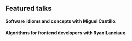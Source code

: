 ## Featured talks
#### Software idioms and concepts with Miguel Castillo.
#### Algorithms for frontend developers with Ryan Lanciaux.
